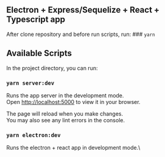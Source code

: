 ## Electron + Express/Sequelize + React + Typescript app

After clone repository and before run scripts, run: ### `yarn`

## Available Scripts

In the project directory, you can run:

### `yarn server:dev`

Runs the app server in the development mode.\
Open [http://localhost:5000](http://localhost:5000) to view it in your browser.

The page will reload when you make changes.\
You may also see any lint errors in the console.

### `yarn electron:dev`

Runs the electron + react app in development mode.\